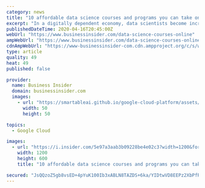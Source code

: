 ```yaml
---
category: news
title: "10 affordable data science courses and programs you can take online — offered by Harvard, MIT, and companies like IBM, Google, and Amazon"
excerpt: "In a digitally dependent economy, data scientists become increasingly important for companies looking to make the best decisions."
publishedDateTime: 2020-04-16T20:45:00Z
webUrl: "https://www.businessinsider.com/data-science-courses-online"
ampWebUrl: "https://www.businessinsider.com/data-science-courses-online?amp"
cdnAmpWebUrl: "https://www-businessinsider-com.cdn.ampproject.org/c/s/www.businessinsider.com/data-science-courses-online?amp"
type: article
quality: 49
heat: 49
published: false

provider:
  name: Business Insider
  domain: businessinsider.com
  images:
    - url: "https://smartableai.github.io/google-cloud-platform/assets/images/organizations/businessinsider.com-50x50.jpg"
      width: 50
      height: 50

topics:
  - Google Cloud

images:
  - url: "https://i.insider.com/5e97a3aab3b09228be4e02c3?width=1200&format=jpeg"
    width: 1200
    height: 600
    title: "10 affordable data science courses and programs you can take online — offered by Harvard, MIT, and companies like IBM, Google, and Amazon"

secured: "JsQQzoZ5gb8vsED+4pYuK100Ib3xABLN8TAZDS+6ka/YIDtwVD8EEPz2XbPfR3MFFZUozukcDR4zRuLLb357U6Tgepcn6gwjViMPOEmkOosQoAr17s2NhRB810UkIHPm2ZCjWFaAlF4PKFkQRVSW7TfWh62TPX7k1UyBWaAI7o6hiuPdxPqdCUOYnp4gi9EfE2bOEqkmzc7KDGhBvg7jzy5xyzo7tffzCZwOeMnmZ89dDArDMMbKqAEOPU9D/sT1rozVD/WMa+3k+NMTBFNKN152y/8InMKfAImWM81nzO3dwNuWJy+BfVhZn5BvDYDB7Df+KHWHogXlg6hER5gmLqmiLaVUk0bpt8KVSM0SzBUGE9YY9R8QGfBdqiHzs6yIMaGyr+h5qYQBNUWlBh1PlDP7pdLWN71dEtTgZKhH2ahhnWTFtH+caPxjKYyqaNwMPGhsxeStnJYtzM+NfhLg4tMKlsMKLtsDudQIdyZcHgQ=;eZuyA+vj70PdQ9JMDMqOOw=="
---
```


